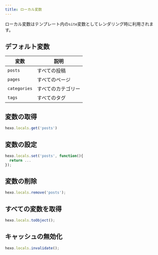 ```yaml
---
title: ローカル変数
---
```

ローカル変数はテンプレート内の`site`変数としてレンダリング時に利用されます。

## デフォルト変数

変数 | 説明
--- | ---
`posts` | すべての投稿
`pages` | すべてのページ
`categories` | すべてのカテゴリー
`tags` | すべてのタグ

## 変数の取得

``` js
hexo.locals.get('posts')
```

## 変数の設定

``` js
hexo.locals.set('posts', function(){
  return ...
});
```

## 変数の削除

``` js
hexo.locals.remove('posts');
```

## すべての変数を取得

``` js
hexo.locals.toObject();
```

## キャッシュの無効化

``` js
hexo.locals.invalidate();
```
